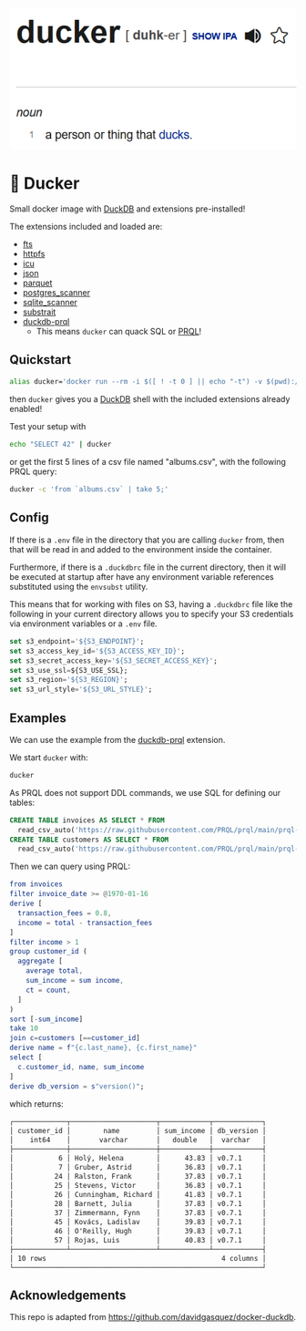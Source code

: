 [![ducker: [noun] a person or thing that ducks](ducker_definition.png)](https://www.dictionary.com/browse/ducker)

# 🦆 Ducker

Small docker image with [DuckDB](https://github.com/duckdb/duckdb) and extensions pre-installed!

The extensions included and loaded are:
  * [fts](https://duckdb.org/docs/extensions/full_text_search)
  * [httpfs](https://duckdb.org/docs/extensions/httpfs.html)
  * [icu](https://duckdb.org/2022/01/06/time-zones.html)
  * [json](https://duckdb.org/docs/extensions/json)
  * [parquet](https://duckdb.org/docs/data/parquet)
  * [postgres_scanner](https://duckdb.org/docs/extensions/postgres_scanner)
  * [sqlite_scanner](https://duckdb.org/docs/extensions/sqlite_scanner)
  * [substrait](https://duckdb.org/docs/extensions/substrait)
  * [duckdb-prql](https://github.com/ywelsch/duckdb-prql)
    * This means `ducker` can quack SQL or [PRQL](https://github.com/PRQL/prql)!

## Quickstart

```sh
alias ducker='docker run --rm -i $([ ! -t 0 ] || echo "-t") -v $(pwd):/data -w /data duckerlabs/ducker'
```
then `ducker` gives you a [DuckDB](https://duckdb.org/) shell with the included extensions already enabled!

Test your setup with
```sh
echo "SELECT 42" | ducker
```

or get the first 5 lines of a csv file named "albums.csv", with the following PRQL query:
```sh
ducker -c 'from `albums.csv` | take 5;'
```

## Config

If there is a `.env` file in the directory that you are calling `ducker` from, then that will be read in
and added to the environment inside the container.

Furthermore, if there is a `.duckdbrc` file in the current directory, then it will be executed at startup
after have any environment variable references substituted using the `envsubst` utility.

This means that for working with files on S3, having a `.duckdbrc` file like the following in your current
directory allows you to specify your S3 credentials via environment variables or a `.env` file.

```sql
set s3_endpoint='${S3_ENDPOINT}';
set s3_access_key_id='${S3_ACCESS_KEY_ID}';
set s3_secret_access_key='${S3_SECRET_ACCESS_KEY}';
set s3_use_ssl=${S3_USE_SSL};
set s3_region='${S3_REGION}';
set s3_url_style='${S3_URL_STYLE}';
```

## Examples

We can use the example from the [duckdb-prql](https://github.com/ywelsch/duckdb-prql) extension.

We start `ducker` with:

```bash
ducker
```

As PRQL does not support DDL commands, we use SQL for defining our tables:
```sql
CREATE TABLE invoices AS SELECT * FROM
  read_csv_auto('https://raw.githubusercontent.com/PRQL/prql/main/prql-compiler/tests/integration/data/chinook/invoices.csv');
CREATE TABLE customers AS SELECT * FROM
  read_csv_auto('https://raw.githubusercontent.com/PRQL/prql/main/prql-compiler/tests/integration/data/chinook/customers.csv');
```
Then we can query using PRQL:
```elm
from invoices
filter invoice_date >= @1970-01-16
derive [
  transaction_fees = 0.8,
  income = total - transaction_fees
]
filter income > 1
group customer_id (
  aggregate [
    average total,
    sum_income = sum income,
    ct = count,
  ]
)
sort [-sum_income]
take 10
join c=customers [==customer_id]
derive name = f"{c.last_name}, {c.first_name}"
select [
  c.customer_id, name, sum_income
]
derive db_version = s"version()";
```

which returns:
```
┌─────────────┬─────────────────────┬────────────┬────────────┐
│ customer_id │        name         │ sum_income │ db_version │
│    int64    │       varchar       │   double   │  varchar   │
├─────────────┼─────────────────────┼────────────┼────────────┤
│           6 │ Holý, Helena        │      43.83 │ v0.7.1     │
│           7 │ Gruber, Astrid      │      36.83 │ v0.7.1     │
│          24 │ Ralston, Frank      │      37.83 │ v0.7.1     │
│          25 │ Stevens, Victor     │      36.83 │ v0.7.1     │
│          26 │ Cunningham, Richard │      41.83 │ v0.7.1     │
│          28 │ Barnett, Julia      │      37.83 │ v0.7.1     │
│          37 │ Zimmermann, Fynn    │      37.83 │ v0.7.1     │
│          45 │ Kovács, Ladislav    │      39.83 │ v0.7.1     │
│          46 │ O'Reilly, Hugh      │      39.83 │ v0.7.1     │
│          57 │ Rojas, Luis         │      40.83 │ v0.7.1     │
├─────────────┴─────────────────────┴────────────┴────────────┤
│ 10 rows                                           4 columns │
└─────────────────────────────────────────────────────────────┘
```

## Acknowledgements

This repo is adapted from https://github.com/davidgasquez/docker-duckdb.
